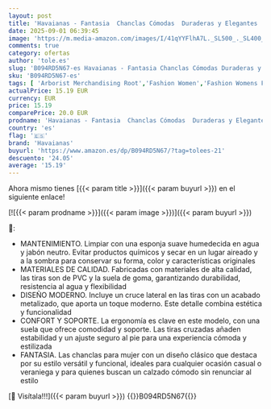 ```yaml
---
layout: post
title: 'Havaianas - Fantasia  Chanclas Cómodas  Duraderas y Elegantes  Tiras Metalizadas con Cruce en el Lateral  Mujer  37/38'
date: 2025-09-01 06:39:45
image: 'https://m.media-amazon.com/images/I/41qYYFlhA7L._SL500_._SL400_.jpg'
comments: true
category: ofertas
author: 'tole.es'
slug: 'B094RD5N67-es Havaianas - Fantasia Chanclas Cómodas Duraderas y...'
sku: 'B094RD5N67-es'
tags: [ 'Arborist Merchandising Root','Fashion Women','Fashion Womens Footwear','Havaianas','Influencer Favourites','Moda','Moda Mujer','Sandalias de dedo para mujer','Sandalias y chanclas para mujer','Self Service','Special Features Stores','Top Brands Fashion Selection','Top Brands Fashion Women','Top Brands Fashion Womens Footwear','Top brands','Zapatos para mujer','c8538d25-3af9-48d3-aeff-5f3ce5572a36_0','c8538d25-3af9-48d3-aeff-5f3ce5572a36_2101','c8538d25-3af9-48d3-aeff-5f3ce5572a36_3901','c8538d25-3af9-48d3-aeff-5f3ce5572a36_5001','c8538d25-3af9-48d3-aeff-5f3ce5572a36_601','c8538d25-3af9-48d3-aeff-5f3ce5572a36_9001','chanclas','havaianas','top brands_shoes','🇪🇸', ]
actualPrice: 15.19 EUR
currency: EUR
price: 15.19
comparePrice: 20.0 EUR
prodname: 'Havaianas - Fantasia  Chanclas Cómodas  Duraderas y Elegantes  Tiras Metalizadas con Cruce en el Lateral  Mujer  37/38'
country: 'es'
flag: '🇪🇸'
brand: 'Havaianas'
buyurl: 'https://www.amazon.es/dp/B094RD5N67/?tag=tolees-21'
descuento: '24.05'
average: '15.19'
---
```


Ahora mismo tienes [{{< param title >}}]({{< param buyurl >}}) en el siguiente enlace!

[![{{< param prodname >}}]({{< param image >}})]({{< param buyurl >}})

🔎:

- MANTENIMIENTO. Limpiar con una esponja suave humedecida en agua y jabón neutro. Evitar productos químicos y secar en un lugar aireado y a la sombra para conservar su forma, color y características originales
- MATERIALES DE CALIDAD. Fabricadas con materiales de alta calidad, las tiras son de PVC y la suela de goma, garantizando durabilidad, resistencia al agua y flexibilidad
- DISEÑO MODERNO. Incluye un cruce lateral en las tiras con un acabado metalizado, que aporta un toque moderno. Este detalle combina estética y funcionalidad
- CONFORT Y SOPORTE. La ergonomía es clave en este modelo, con una suela que ofrece comodidad y soporte. Las tiras cruzadas añaden estabilidad y un ajuste seguro al pie para una experiencia cómoda y estilizada
- FANTASIA. Las chanclas para mujer con un diseño clásico que destaca por su estilo versátil y funcional, ideales para cualquier ocasión casual o veraniega y para quienes buscan un calzado cómodo sin renunciar al estilo

[🛒 Visítala!!!]({{< param buyurl >}})
{{<world>}}B094RD5N67{{</world>}}
